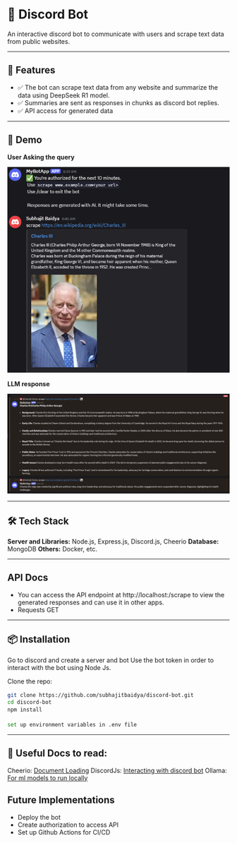 # 📌 Discord Bot

An interactive discord bot to communicate with users and scrape text data from public websites.

---

## 🚀 Features

- ✅ The bot can scrape text data from any website and summarize the data using DeepSeek R1 model.
- ✅ Summaries are sent as responses in chunks as discord bot replies.
- ✅ API access for generated data

---

## 📸 Demo

**User Asking the query**
<br>

![After running /scrape command](Images/image.png)

**LLM response**
<br>

![LLM response](Images/image-1.png)

---

## 🛠️ Tech Stack

**Server and Libraries:** Node.js, Express.js, Discord.js, Cheerio
**Database:** MongoDB
**Others:** Docker, etc.

---

## API Docs

- You can access the API endpoint at http://localhost:<your-port>/scrape to view the generated responses and can use it in other apps.
- Requests GET

___

## 📦 Installation

Go to discord and create a server and bot
Use the bot token in order to interact with the bot using Node Js.

Clone the repo:

```bash
git clone https://github.com/subhajitbaidya/discord-bot.git
cd discord-bot
npm install

set up environment variables in .env file


```

___

## 📗 Useful Docs to read:

Cheerio: [Document Loading](https://cheerio.js.org/docs/intro)
DiscordJs: [Interacting with discord bot](https://discord.js.org/docs/packages/discord.js/14.19.3)
Ollama: [For ml models to run locally](https://ollama.com/)

## Future Implementations

- Deploy the bot
- Create authorization to access API
- Set up Github Actions for CI/CD
